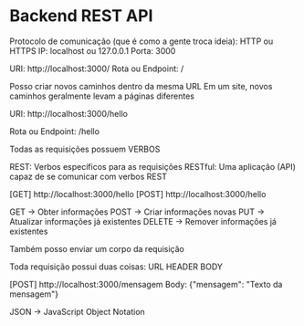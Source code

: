 # Backend REST API

Protocolo de comunicação (que é como a gente troca ideia): HTTP ou HTTPS
IP: localhost ou 127.0.0.1
Porta: 3000

URI: http://localhost:3000/
Rota ou Endpoint: /

Posso criar novos caminhos dentro da mesma URL
Em um site, novos caminhos geralmente levam a páginas diferentes

URI: http://localhost:3000/hello

Rota ou Endpoint: /hello

Todas as requisições possuem VERBOS


REST: Verbos específicos para as requisições
RESTful: Uma aplicação (API) capaz de se comunicar com verbos REST


[GET] http://localhost:3000/hello
[POST] http://localhost:3000/hello

GET -> Obter informações
POST -> Criar informações novas
PUT -> Atualizar informações já existentes
DELETE -> Remover informações já existentes

Também posso enviar um corpo da requisição

Toda requisição possui duas coisas:
URL
HEADER
BODY

[POST] http://localhost:3000/mensagem
Body:
{"mensagem": "Texto da mensagem"}

JSON -> JavaScript Object Notation
